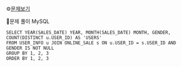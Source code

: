 ⚙[문제보기](https://school.programmers.co.kr/learn/courses/30/lessons/131532)



🔎문제 풀이
MySQL
```MySQL
SELECT YEAR(SALES_DATE) YEAR, MONTH(SALES_DATE) MONTH, GENDER, COUNT(DISTINCT u.USER_ID) AS 'USERS'
FROM USER_INFO u JOIN ONLINE_SALE s ON u.USER_ID = s.USER_ID AND GENDER IS NOT NULL
GROUP BY 1, 2, 3
ORDER BY 1, 2, 3
```